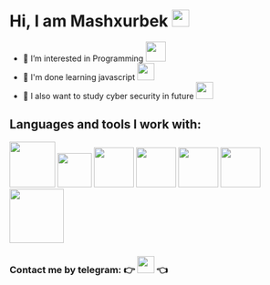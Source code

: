 # Hi, I am Mashxurbek <img src="https://media.giphy.com/media/hvRJCLFzcasrR4ia7z/giphy.gif" width="30px">
- 👀 I’m interested in Programming <img src="https://www.pngmart.com/files/22/Programmer-PNG-Isolated-Pic.png" width="35px">
- 🌱 I'm done learning javascript <img src="https://upload.wikimedia.org/wikipedia/commons/thumb/6/6a/JavaScript-logo.png/800px-JavaScript-logo.png" width="30px">
- 🤖 I also want to study cyber security in future <img src="https://banner2.cleanpng.com/20180626/ijk/kisspng-computer-security-threat-national-cyber-security-a-topic-logo-5b32ac279670a0.5387674615300475276162.jpg" width="30px">
## Languages and tools I work with:
<code><img src="https://www.freepnglogos.com/uploads/html5-logo-png/html5-logo-html-logo-10.png" width="80px"></code>
<code><img src="https://brandslogos.com/wp-content/uploads/images/large/css-logo-black-and-white.png" width="60px"></code>
<code><img src="https://w7.pngwing.com/pngs/1004/881/png-transparent-bootstrap-vector-brand-logos-icon-thumbnail.png" width="70px"></code>
<code><img src="https://w7.pngwing.com/pngs/146/420/png-transparent-js-logo-logos-logos-and-brands-icon.png" width="70px"></code>
<code><img src="https://imagedelivery.net/5MYSbk45M80qAwecrlKzdQ/322f4eaf-007a-4f5c-1914-87e23cde9e00/preview" width="70px"></code>
<code><img src="https://w7.pngwing.com/pngs/917/965/png-transparent-microsoft-excel-microsoft-office-2013-icon-excel-angle-text-logo.png" width="70px"></code>
<code><img src="https://www.clipartmax.com/png/middle/16-168402_microsoft-powerpoint-logo-black-and-white.png" width="95px"></code>
### Contact me by telegram: 👉 <a href="https://t.me/mashxurbek_dev"><img src="https://w7.pngwing.com/pngs/772/115/png-transparent-computer-icons-telegram-logo-angle-white-triangle-thumbnail.png" width="30px"></a> 👈

<!---
mashhurbekCosmosdev/mashhurbekCosmosdev is a ✨ special ✨ repository because its `README.md` (this file) appears on your GitHub profile.
You can click the Preview link to take a look at your changes.
--->
